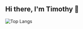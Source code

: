 ## Hi there, I'm Timothy 👋
![Top Langs](https://github-readme-stats.vercel.app/api/top-langs/?username=siximapala&size_weight=0.5&count_weight=0.5)
